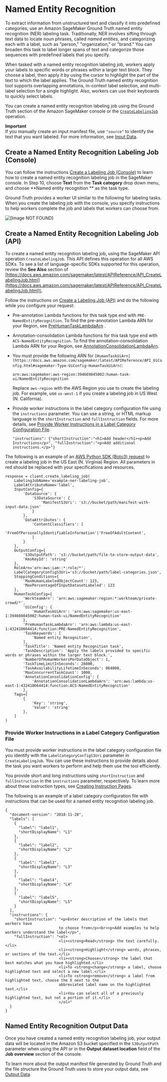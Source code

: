 # Named Entity Recognition<a name="sms-named-entity-recg"></a>

To extract information from unstructured text and classify it into predefined categories, use an Amazon SageMaker Ground Truth named entity recognition \(NER\) labeling task\. Traditionally, NER involves sifting through text data to locate noun phrases, called *named entities*, and categorizing each with a label, such as "person," "organization," or "brand\." You can broaden this task to label longer spans of text and categorize those sequences with predefined labels that you specify\.

When tasked with a named entity recognition labeling job, workers apply your labels to specific words or phrases within a larger text block\. They choose a label, then apply it by using the cursor to highlight the part of the text to which the label applies\. The Ground Truth named entity recognition tool supports overlapping annotations, in\-context label selection, and multi\-label selection for a single highlight\. Also, workers can use their keyboards to quickly select labels\.

You can create a named entity recognition labeling job using the Ground Truth section of the Amazon SageMaker console or the [ `CreateLabelingJob`](https://docs.aws.amazon.com/sagemaker/latest/APIReference/API_CreateLabelingJob.html) operation\.

**Important**  
If you manually create an input manifest file, use `"source"` to identify the text that you want labeled\. For more information, see [Input Data](sms-data-input.md)\.

## Create a Named Entity Recognition Labeling Job \(Console\)<a name="sms-creating-ner-console"></a>

You can follow the instructions [Create a Labeling Job \(Console\)](sms-create-labeling-job-console.md) to learn how to create a named entity recognition labeling job in the SageMaker console\. In Step 10, choose **Text** from the **Task category** drop down menu, and choose **Named entity recognition ** as the task type\. 

Ground Truth provides a worker UI similar to the following for labeling tasks\. When you create the labeling job with the console, you specify instructions to help workers complete the job and labels that workers can choose from\. 

![\[Image NOT FOUND\]](http://docs.aws.amazon.com/sagemaker/latest/dg/images/sms/gifs/nertool.gif)

## Create a Named Entity Recognition Labeling Job \(API\)<a name="sms-creating-ner-api"></a>

To create a named entity recognition labeling job, using the SageMaker API operation `CreateLabelingJob`\. This API defines this operation for all AWS SDKs\. To see a list of language\-specific SDKs supported for this operation, review the **See Also** section of [https://docs.aws.amazon.com/sagemaker/latest/APIReference/API_CreateLabelingJob.html](https://docs.aws.amazon.com/sagemaker/latest/APIReference/API_CreateLabelingJob.html)\.

Follow the instructions on [Create a Labeling Job \(API\)](sms-create-labeling-job-api.md) and do the following while you configure your request:
+ Pre\-annotation Lambda functions for this task type end with `PRE-NamedEntityRecognition`\. To find the pre\-annotation Lambda ARN for your Region, see [PreHumanTaskLambdaArn](https://docs.aws.amazon.com/sagemaker/latest/dg/API_HumanTaskConfig.html#SageMaker-Type-HumanTaskConfig-PreHumanTaskLambdaArn) \. 
+ Annotation\-consolidation Lambda functions for this task type end with `ACS-NamedEntityRecognition`\. To find the annotation\-consolidation Lambda ARN for your Region, see [AnnotationConsolidationLambdaArn](https://docs.aws.amazon.com/sagemaker/latest/dg/API_AnnotationConsolidationConfig.html#SageMaker-Type-AnnotationConsolidationConfig-AnnotationConsolidationLambdaArn)\. 
+ You must provide the following ARN for `[HumanTaskUiArn](https://docs.aws.amazon.com/sagemaker/latest/APIReference/API_UiConfig.html#sagemaker-Type-UiConfig-HumanTaskUiArn)`:

  ```
  arn:aws:sagemaker:aws-region:394669845002:human-task-ui/NamedEntityRecognition
  ```

  Replace `aws-region` with the AWS Region you use to create the labeling job\. For example, use `us-west-1` if you create a labeling job in US West \(N\. California\)\. 
+ Provide worker instructions in the label category configuration file using the `instructions` parameter\. You can use a string, or HTML markup language in the `shortInstruction` and `fullInstruction` fields\. For more details, see [Provide Worker Instructions in a Label Category Configuration File](#worker-instructions-ner)\.

  ```
  "instructions": {"shortInstruction":"<h1>Add header</h1><p>Add Instructions</p>", "fullInstruction":"<p>Add additional instructions.</p>"}
  ```

The following is an example of an [AWS Python SDK \(Boto3\) request](https://boto3.amazonaws.com/v1/documentation/api/latest/reference/services/sagemaker.html#SageMaker.Client.create_labeling_job) to create a labeling job in the US East \(N\. Virginia\) Region\. All parameters in red should be replaced with your specifications and resources\. 

```
response = client.create_labeling_job(
    LabelingJobName='example-ner-labeling-job',
    LabelAttributeName='label',
    InputConfig={
        'DataSource': {
            'S3DataSource': {
                'ManifestS3Uri': 's3://bucket/path/manifest-with-input-data.json'
            }
        },
        'DataAttributes': {
            'ContentClassifiers': [
                'FreeOfPersonallyIdentifiableInformation'|'FreeOfAdultContent',
            ]
        }
    },
    OutputConfig={
        'S3OutputPath': 's3://bucket/path/file-to-store-output-data',
        'KmsKeyId': 'string'
    },
    RoleArn='arn:aws:iam::*:role/*',
    LabelCategoryConfigS3Uri='s3://bucket/path/label-categories.json',
    StoppingConditions={
        'MaxHumanLabeledObjectCount': 123,
        'MaxPercentageOfInputDatasetLabeled': 123
    },
    HumanTaskConfig={
        'WorkteamArn': 'arn:aws:sagemaker:region:*:workteam/private-crowd/*',
        'UiConfig': {
            'HumanTaskUiArn': 'arn:aws:sagemaker:us-east-1:394669845002:human-task-ui/NamedEntityRecognition'
        },
        'PreHumanTaskLambdaArn': 'arn:aws:lambda:us-east-1:432418664414:function:PRE-NamedEntityRecognition',
        'TaskKeywords': [
            'Named entity Recognition',
        ],
        'TaskTitle': 'Named entity Recognition task',
        'TaskDescription': 'Apply the labels provided to specific words or phrases within the larger text block.',
        'NumberOfHumanWorkersPerDataObject': 1,
        'TaskTimeLimitInSeconds': 28800,
        'TaskAvailabilityLifetimeInSeconds': 864000,
        'MaxConcurrentTaskCount': 1000,
        'AnnotationConsolidationConfig': {
            'AnnotationConsolidationLambdaArn': 'arn:aws:lambda:us-east-1:432418664414:function:ACS-NamedEntityRecognition'
        },
    Tags=[
        {
            'Key': 'string',
            'Value': 'string'
        },
    ]
)
```

### Provide Worker Instructions in a Label Category Configuration File<a name="worker-instructions-ner"></a>

You must provide worker instructions in the label category configuration file you identify with the `LabelCategoryConfigS3Uri` parameter in `CreateLabelingJob`\. You can use these instructions to provide details about the task you want workers to perform and help them use the tool efficiently\.

You provide short and long instructions using `shortInstruction` and `fullInstruction` in the `instructions` parameter, respectively\. To learn more about these instruction types, see [Creating Instruction Pages](sms-creating-instruction-pages.md)\.

The following is an example of a label category configuration file with instructions that can be used for a named entity recognition labeling job\.

```
{
  "document-version": "2018-11-28",
  "labels": [
    {
      "label": "label1",
      "shortDisplayName": "L1"
    },
    {
      "label": "label2",
      "shortDisplayName": "L2"
    },
    {
      "label": "label3",
      "shortDisplayName": "L3"
    },
    {
      "label": "label4",
      "shortDisplayName": "L4"
    },
    {
      "label": "label5",
      "shortDisplayName": "L5"
    }
  ],
  "instructions": {
    "shortInstruction": "<p>Enter description of the labels that workers have 
                        to choose from</p><br><p>Add examples to help workers understand the label</p>",
    "fullInstruction": "<ol>
                        <li><strong>Read</strong> the text carefully.</li>
                        <li><strong>Highlight</strong> words, phrases, or sections of the text.</li>
                        <li><strong>Choose</strong> the label that best matches what you have highlighted.</li>
                        <li>To <strong>change</strong> a label, choose highlighted text and select a new label.</li>
                        <li>To <strong>remove</strong> a label from highlighted text, choose the X next to the 
                        abbreviated label name on the highlighted text.</li>
                        <li>You can select all of a previously highlighted text, but not a portion of it.</li>
                        </ol>"
  }
}
```

## Named Entity Recognition Output Data<a name="sms-ner-output-data"></a>

Once you have created a named entity recognition labeling job, your output data will be located in the Amazon S3 bucket specified in the `S3OutputPath` parameter when using the API or in the **Output dataset location** field of the **Job overview** section of the console\. 

To learn more about the output manifest file generated by Ground Truth and the file structure the Ground Truth uses to store your output data, see [Output Data](sms-data-output.md)\. 